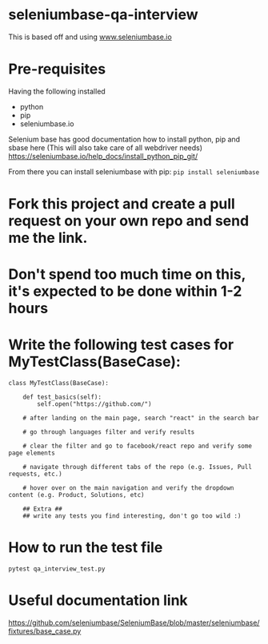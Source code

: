 # seleniumbase-qa-interview
This is based off and using www.seleniumbase.io

# Pre-requisites
Having the following installed
* python
* pip
* seleniumbase.io

Selenium base has good documentation how to install python, pip and sbase here (This will also take care of all webdriver needs)
https://seleniumbase.io/help_docs/install_python_pip_git/

From there you can install seleniumbase with pip: ```pip install seleniumbase```

# Fork this project and create a pull request on your own repo and send me the link.
# Don't spend too much time on this, it's expected to be done within 1-2 hours

# Write the following test cases for MyTestClass(BaseCase):
```
class MyTestClass(BaseCase):

    def test_basics(self):
        self.open("https://github.com/")
        
    # after landing on the main page, search "react" in the search bar
        
    # go through languages filter and verify results

    # clear the filter and go to facebook/react repo and verify some page elements
    
    # navigate through different tabs of the repo (e.g. Issues, Pull requests, etc.)

    # hover over on the main navigation and verify the dropdown content (e.g. Product, Solutions, etc)

    ## Extra ##
    ## write any tests you find interesting, don't go too wild :)
 ```

# How to run the test file
```
pytest qa_interview_test.py      
```

# Useful documentation link
https://github.com/seleniumbase/SeleniumBase/blob/master/seleniumbase/fixtures/base_case.py
